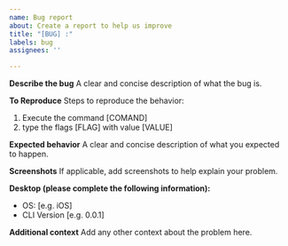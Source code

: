 ```yaml
---
name: Bug report
about: Create a report to help us improve
title: "[BUG] :"
labels: bug
assignees: ''

---
```


**Describe the bug**
A clear and concise description of what the bug is.

**To Reproduce**
Steps to reproduce the behavior:
1. Execute the command [COMAND]
2. type the flags [FLAG] with value [VALUE]

**Expected behavior**
A clear and concise description of what you expected to happen.

**Screenshots**
If applicable, add screenshots to help explain your problem.

**Desktop (please complete the following information):**
 - OS: [e.g. iOS]
 - CLI Version [e.g. 0.0.1]

**Additional context**
Add any other context about the problem here.